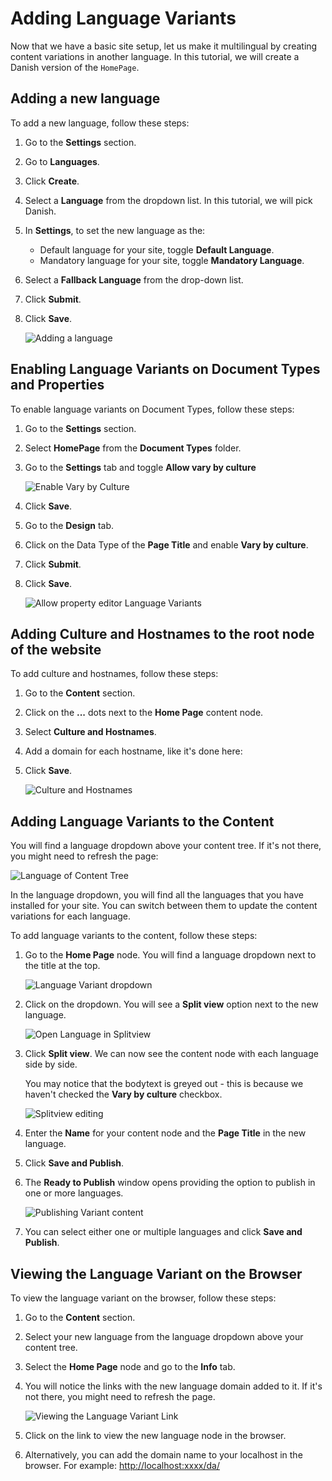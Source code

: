 # Adding Language Variants

Now that we have a basic site setup, let us make it multilingual by creating content variations in another language. In this tutorial, we will create a Danish version of the `HomePage`.

## Adding a new language

To add a new language, follow these steps:

1. Go to the **Settings** section.
2. Go to **Languages**.
3. Click **Create**.
4. Select a **Language** from the dropdown list. In this tutorial, we will pick Danish.
5. In **Settings**, to set the new language as the:
   * Default language for your site, toggle **Default Language**.
   * Mandatory language for your site, toggle **Mandatory Language**.
6. Select a **Fallback Language** from the drop-down list.
7. Click **Submit**.
8. Click **Save**.

   ![Adding a language](images/adding-a-language.png)

## Enabling Language Variants on Document Types and Properties

To enable language variants on Document Types, follow these steps:

1. Go to the **Settings** section.
2. Select **HomePage** from the **Document Types** folder.
3. Go to the **Settings** tab and toggle **Allow vary by culture**

    ![Enable Vary by Culture](images/enable-vary-by-culture.png)
4. Click **Save**.
5. Go to the **Design** tab.
6. Click on the Data Type of the **Page Title** and enable **Vary by culture**.
7. Click **Submit**.
8. Click **Save**.

    ![Allow property editor Language Variants](images/enable-vary-by-culture-property.png)

## Adding Culture and Hostnames to the root node of the website

To add culture and hostnames, follow these steps:

1. Go to the **Content** section.
2. Click on the **...** dots next to the **Home Page** content node.
3. Select **Culture and Hostnames**.
4. Add a domain for each hostname, like it's done here:
5. Click **Save**.

    ![Culture and Hostnames](images/culture-and-hostnames-v14.png)

## Adding Language Variants to the Content

You will find a language dropdown above your content tree. If it's not there, you might need to refresh the page:

![Language of Content Tree](images/language-content-tree-v14.png)

In the language dropdown, you will find all the languages that you have installed for your site. You can switch between them to update the content variations for each language.

To add language variants to the content, follow these steps:

1. Go to the **Home Page** node. You will find a language dropdown next to the title at the top.

    ![Language Variant dropdown](images/language-dropdown-v14.png)
2. Click on the dropdown. You will see a **Split view** option next to the new language.

    ![Open Language in Splitview](images/open-in-splitview-v14.png)
3. Click **Split view**. We can now see the content node with each language side by side.

    You may notice that the bodytext is greyed out - this is because we haven't checked the **Vary by culture** checkbox.

    ![Splitview editing](images/splitview-editing.png)
4. Enter the **Name** for your content node and the **Page Title** in the new language.
5. Click **Save and Publish**.
6. The **Ready to Publish** window opens providing the option to publish in one or more languages.

    ![Publishing Variant content](images/publishing-variant-content-v14.png)
7. You can select either one or multiple languages and click **Save and Publish**.

## Viewing the Language Variant on the Browser

To view the language variant on the browser, follow these steps:

1. Go to the **Content** section.
2. Select your new language from the language dropdown above your content tree.
3. Select the **Home Page** node and go to the **Info** tab.
4. You will notice the links with the new language domain added to it. If it's not there, you might need to refresh the page.

    ![Viewing the Language Variant Link](images/viewing-langvariant-browser-v14.png)
5. Click on the link to view the new language node in the browser.
6. Alternatively, you can add the domain name to your localhost in the browser. For example: [http://localhost:xxxx/da/](http:/localhost:xxxx/da/)
